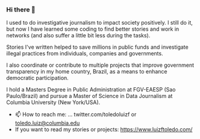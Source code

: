 ### Hi there 👋

I used to do investigative journalism to impact society positively. I still do it, but now I have learned some coding to find better stories and work in networks (and also suffer a little bit less during the tasks).

Stories I've written helped to save millions in public funds and investigate illegal practices from individuals, companies and governments.

 I also coordinate or contribute to multiple projects that improve government transparency in my home country, Brazil, as a means to enhance democratic participation.

I hold a Masters Degree in Public Administration at FGV-EAESP (Sao Paulo/Brazil) and pursue a Master of Science in Data Journalism at Columbia University (New York/USA).


- 📫 How to reach me: ... twitter.com/toledoluizf or toledo.luiz@columbia.edu
- If you want to read my stories or projects: https://www.luizftoledo.com/

